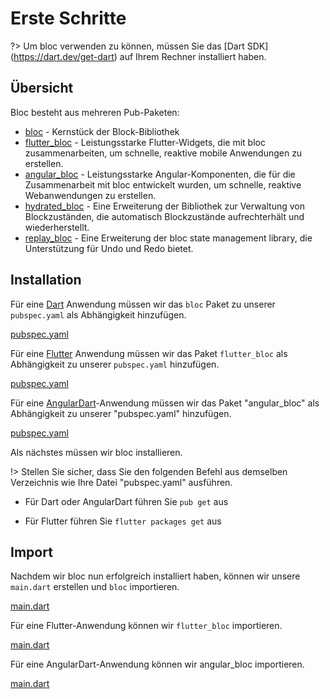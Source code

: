 # Erste Schritte

?> Um bloc verwenden zu können, müssen Sie das [Dart SDK] (https://dart.dev/get-dart) auf Ihrem Rechner installiert haben.

## Übersicht

Bloc besteht aus mehreren Pub-Paketen:

- [bloc](https://pub.dev/packages/bloc) - Kernstück der Block-Bibliothek
- [flutter_bloc](https://pub.dev/packages/flutter_bloc) - Leistungsstarke Flutter-Widgets, die mit bloc zusammenarbeiten, um schnelle, reaktive mobile Anwendungen zu erstellen.
- [angular_bloc](https://pub.dev/packages/angular_bloc) - Leistungsstarke Angular-Komponenten, die für die Zusammenarbeit mit bloc entwickelt wurden, um schnelle, reaktive Webanwendungen zu erstellen.
- [hydrated_bloc](https://pub.dev/packages/hydrated_bloc) - Eine Erweiterung der Bibliothek zur Verwaltung von Blockzuständen, die automatisch Blockzustände aufrechterhält und wiederherstellt.
- [replay_bloc](https://pub.dev/packages/replay_bloc) - Eine Erweiterung der bloc state management library, die Unterstützung für Undo und Redo bietet.

## Installation

Für eine [Dart](https://dart.dev/) Anwendung müssen wir das `bloc` Paket zu unserer `pubspec.yaml` als Abhängigkeit hinzufügen.

[pubspec.yaml](_snippets/getting_started/bloc_pubspec.yaml.md ':include')

Für eine [Flutter](https://flutter.dev/) Anwendung müssen wir das Paket `flutter_bloc` als Abhängigkeit zu unserer `pubspec.yaml` hinzufügen.

[pubspec.yaml](_snippets/getting_started/flutter_bloc_pubspec.yaml.md ':include')

Für eine [AngularDart](https://angulardart.dev/)-Anwendung müssen wir das Paket "angular_bloc" als Abhängigkeit zu unserer "pubspec.yaml" hinzufügen.

[pubspec.yaml](_snippets/getting_started/angular_bloc_pubspec.yaml.md ':include')

Als nächstes müssen wir bloc installieren.

!> Stellen Sie sicher, dass Sie den folgenden Befehl aus demselben Verzeichnis wie Ihre Datei "pubspec.yaml" ausführen.

- Für Dart oder AngularDart führen Sie `pub get` aus

- Für Flutter führen Sie `flutter packages get` aus

## Import

Nachdem wir bloc nun erfolgreich installiert haben, können wir unsere `main.dart` erstellen und `bloc` importieren.

[main.dart](_snippets/getting_started/bloc_main.dart.md ':include')

Für eine Flutter-Anwendung können wir `flutter_bloc` importieren.

[main.dart](_snippets/getting_started/flutter_bloc_main.dart.md ':include')

Für eine AngularDart-Anwendung können wir angular_bloc importieren.

[main.dart](_snippets/getting_started/angular_bloc_main.dart.md ':include')

